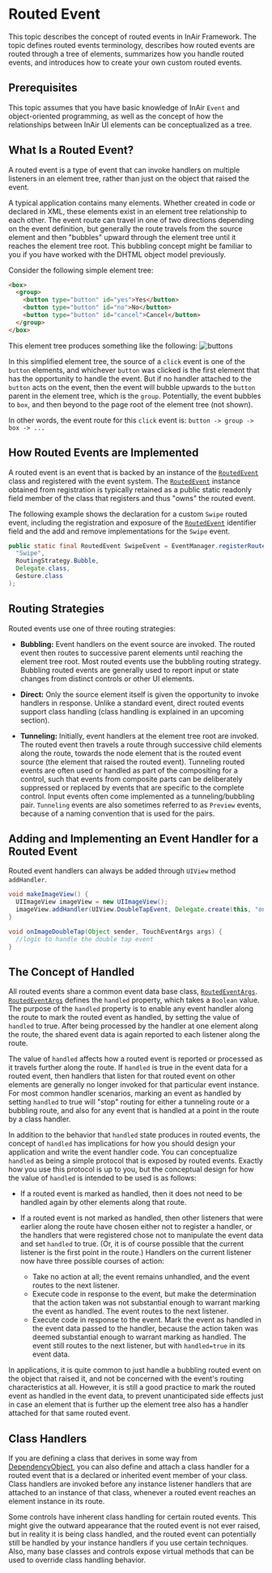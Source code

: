 # Routed Event

This topic describes the concept of routed events in InAir Framework. The topic defines routed events terminology, describes how routed events are routed through a tree of elements, summarizes how you handle routed events, and introduces how to create your own custom routed events.

## Prerequisites
This topic assumes that you have basic knowledge of InAir `Event` and object-oriented programming, as well as the concept of how the relationships between InAir UI elements can be conceptualized as a tree.  

## What Is a Routed Event?
A routed event is a type of event that can invoke handlers on multiple listeners in an element tree, rather than just on the object that raised the event.

A typical application contains many elements. Whether created in code or declared in XML, these elements exist in an element tree relationship to each other. The event route can travel in one of two directions depending on the event definition, but generally the route travels from the source element and then "bubbles" upward through the element tree until it reaches the element tree root. This bubbling concept might be familiar to you if you have worked with the DHTML object model previously.

Consider the following simple element tree:

```html
<box>
  <group>
    <button type="button" id="yes">Yes</button>
    <button type="button" id="no">No</button>
    <button type="button" id="cancel">Cancel</button>
  </group>
</box>
```

This element tree produces something like the following:
![buttons](http://developer.inair.tv/upload_file/attachment/buttons.png "Buttons")

In this simplified element tree, the source of a `click` event is one of the `button` elements, and whichever `button` was clicked is the first element that has the opportunity to handle the event. But if no handler attached to the `button` acts on the event, then the event will bubble upwards to the `button` parent in the element tree, which is the `group`. Potentially, the event bubbles to `box`, and then beyond to the page root of the element tree (not shown).

In other words, the event route for this `click` event is: `button -> group -> box -> ...`

## How Routed Events are Implemented

A routed event is an event that is backed by an instance of the [`RoutedEvent`][RoutedEvent] class and registered with the event system. The [`RoutedEvent`][RoutedEvent] instance obtained from registration is typically retained as a public static readonly field member of the class that registers and thus "owns" the routed event.

The following example shows the declaration for a custom `Swipe` routed event, including the registration and exposure of the [`RoutedEvent`][RoutedEvent] identifier field and the add and remove implementations for the `Swipe` event.

```java
public static final RoutedEvent SwipeEvent = EventManager.registerRoutedEvent(
  "Swipe", 
  RoutingStrategy.Bubble, 
  Delegate.class, 
  Gesture.class
);
```

[RoutedEvent]: http://developer.inair.tv/documents/inair/event/RoutedEvent.html

## Routing Strategies

Routed events use one of three routing strategies:

- **Bubbling:** Event handlers on the event source are invoked. The routed event then routes to successive parent elements until reaching the element tree root. Most routed events use the bubbling routing strategy. Bubbling routed events are generally used to report input or state changes from distinct controls or other UI elements.

- **Direct:** Only the source element itself is given the opportunity to invoke handlers in response. Unlike a standard event, direct routed events support class handling (class handling is explained in an upcoming section).

- **Tunneling:** Initially, event handlers at the element tree root are invoked. The routed event then travels a route through successive child elements along the route, towards the node element that is the routed event source (the element that raised the routed event). Tunneling routed events are often used or handled as part of the compositing for a control, such that events from composite parts can be deliberately suppressed or replaced by events that are specific to the complete control. Input events often come implemented as a tunneling/bubbling pair. `Tunneling` events are also sometimes referred to as `Preview` events, because of a naming convention that is used for the pairs.

## Adding and Implementing an Event Handler for a Routed Event

Routed event handlers can always be added through `UIView` method `addHandler`.

```java
void makeImageView() {
  UIImageView imageView = new UIImageView();
  imageView.addHandler(UIView.DoubleTapEvent, Delegate.create(this, "onImageDoubleTap", TouchEventArgs.class));
}

void onImageDoubleTap(Object sender, TouchEventArgs args) {
  //logic to handle the double tap event
}
```

## The Concept of Handled

All routed events share a common event data base class, [`RoutedEventArgs`][RoutedEventArgs]. [`RoutedEventArgs`][RoutedEventArgs] defines the `handled` property, which takes a `Boolean` value. The purpose of the `handled` property is to enable any event handler along the route to mark the routed event as handled, by setting the value of `handled` to true. After being processed by the handler at one element along the route, the shared event data is again reported to each listener along the route.

The value of `handled` affects how a routed event is reported or processed as it travels further along the route. If `handled` is true in the event data for a routed event, then handlers that listen for that routed event on other elements are generally no longer invoked for that particular event instance. For most common handler scenarios, marking an event as handled by setting `handled` to true will "stop" routing for either a tunneling route or a bubbling route, and also for any event that is handled at a point in the route by a class handler.

In addition to the behavior that `handled` state produces in routed events, the concept of `handled` has implications for how you should design your application and write the event handler code. You can conceptualize `handled` as being a simple protocol that is exposed by routed events. Exactly how you use this protocol is up to you, but the conceptual design for how the value of `handled` is intended to be used is as follows:

- If a routed event is marked as handled, then it does not need to be handled again by other elements along that route.

- If a routed event is not marked as handled, then other listeners that were earlier along the route have chosen either not to register a handler, or the handlers that were registered chose not to manipulate the event data and set `handled` to true. (Or, it is of course possible that the current listener is the first point in the route.) Handlers on the current listener now have three possible courses of action:
  - Take no action at all; the event remains unhandled, and the event routes to the next listener.
  - Execute code in response to the event, but make the determination that the action taken was not substantial enough to warrant marking the event as handled. The event routes to the next listener.
  - Execute code in response to the event. Mark the event as handled in the event data passed to the handler, because the action taken was deemed substantial enough to warrant marking as handled. The event still routes to the next listener, but with `handled=true` in its event data.

In applications, it is quite common to just handle a bubbling routed event on the object that raised it, and not be concerned with the event's routing characteristics at all. However, it is still a good practice to mark the routed event as handled in the event data, to prevent unanticipated side effects just in case an element that is further up the element tree also has a handler attached for that same routed event.

[RoutedEventArgs]: http://developer.inair.tv/documents/inair/event/RoutedEventArgs.html

## Class Handlers

If you are defining a class that derives in some way from [DependencyObject][DependencyObject], you can also define and attach a class handler for a routed event that is a declared or inherited event member of your class. Class handlers are invoked before any instance listener handlers that are attached to an instance of that class, whenever a routed event reaches an element instance in its route.

Some controls have inherent class handling for certain routed events. This might give the outward appearance that the routed event is not ever raised, but in reality it is being class handled, and the routed event can potentially still be handled by your instance handlers if you use certain techniques. Also, many base classes and controls expose virtual methods that can be used to override class handling behavior.

[DependencyObject]: http://developer.inair.tv/documents/inair/data/DependencyObject.html